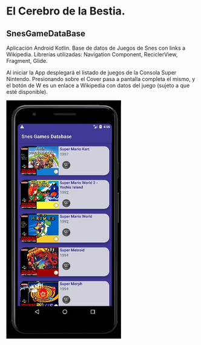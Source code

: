 # El Cerebro de la Bestia.
## SnesGameDataBase

Aplicación Android Kotlin.
Base de datos de Juegos de Snes con links a Wikipedia.
Librerías utilizadas: Navigation Component, ReciclerView, Fragment, Glide.

Al iniciar la App desplegará el listado de juegos de la Consola Super Nintendo. 
Presionando sobre el Cover pasa a pantalla completa el mismo, y el botón de W es un enlace a Wikipedia con 
datos del juego (sujeto a que esté disponible).


![alt text](https://raw.githubusercontent.com/Solidlucho83/RepositorioImagenes/main/CapturaSnesMovil.JPG)


